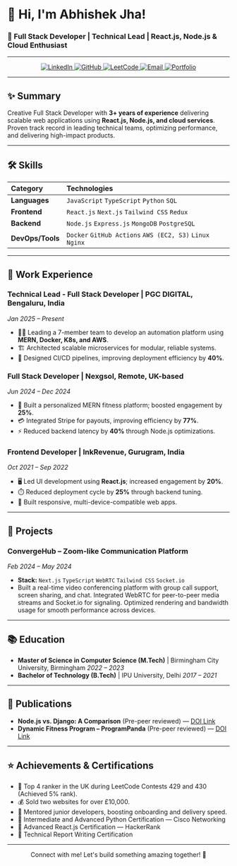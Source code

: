 # 👋 Hi, I'm Abhishek Jha!

### 🚀 Full Stack Developer | Technical Lead | React.js, Node.js & Cloud Enthusiast

---

<p align="center">
  <a href="https://www.linkedin.com/in/abhishek-jha-087a761a8/" target="_blank">
    <img src="https://img.shields.io/badge/LinkedIn-0077B5?style=for-the-badge&logo=linkedin&logoColor=white" alt="LinkedIn">
  </a>
  <a href="https://github.com/AbhiPandit1" target="_blank">
    <img src="https://img.shields.io/badge/GitHub-100000?style=for-the-badge&logo=github&logoColor=white" alt="GitHub">
  </a>
  <a href="https://leetcode.com/u/Abhishek_pandit/" target="_blank">
    <img src="https://img.shields.io/badge/LeetCode-FFA116?style=for-the-badge&logo=leetcode&logoColor=black" alt="LeetCode">
  </a>
  <a href="mailto:224abhishekjhauk@gmail.com">
    <img src="https://img.shields.io/badge/Email-D14836?style=for-the-badge&logo=gmail&logoColor=white" alt="Email">
  </a>
  <a href="https://www.abhishekportfolio.me/" target="_blank">
    <img src="https://img.shields.io/badge/Portfolio-FF5722?style=for-the-badge&logo=about-dot-me&logoColor=white" alt="Portfolio">
  </a>
</p>

---

## ✨ Summary

Creative Full Stack Developer with **3+ years of experience** delivering scalable web applications using **React.js, Node.js, and cloud services**. Proven track record in leading technical teams, optimizing performance, and delivering high-impact products.

---

## 🛠️ Skills

| Category      | Technologies                                            |
| :------------ | :------------------------------------------------------ |
| **Languages** | `JavaScript` `TypeScript` `Python` `SQL`                |
| **Frontend** | `React.js` `Next.js` `Tailwind CSS` `Redux`             |
| **Backend** | `Node.js` `Express.js` `MongoDB` `PostgreSQL`           |
| **DevOps/Tools** | `Docker` `GitHub Actions` `AWS (EC2, S3)` `Linux` `Nginx` |

---

## 💼 Work Experience

### **Technical Lead - Full Stack Developer** | PGC DIGITAL, Bengaluru, India
_Jan 2025 – Present_
* 🧑‍💻 Leading a 7-member team to develop an automation platform using **MERN, Docker, K8s, and AWS**.
* 🏗️ Architected scalable microservices for modular, reliable systems.
* 🚀 Designed CI/CD pipelines, improving deployment efficiency by **40%**.

### **Full Stack Developer** | Nexgsol, Remote, UK-based
_Jun 2024 – Dec 2024_
* 💪 Built a personalized MERN fitness platform; boosted engagement by **25%**.
* 💳 Integrated Stripe for payouts, improving efficiency by **77%**.
* ⚡ Reduced backend latency by **40%** through Node.js optimizations.

### **Frontend Developer** | InkRevenue, Gurugram, India
_Oct 2021 – Sep 2022_
* 🖥️ Led UI development using **React.js**; increased engagement by **20%**.
* ⏱️ Reduced deployment cycle by **25%** through backend tuning.
* 📱 Built responsive, multi-device-compatible web apps.

---

## 🚀 Projects

### **ConvergeHub – Zoom-like Communication Platform**
_Feb 2024 – May 2024_
* **Stack:** `Next.js` `TypeScript` `WebRTC` `Tailwind CSS` `Socket.io`
* Built a real-time video conferencing platform with group call support, screen sharing, and chat. Integrated WebRTC for peer-to-peer media streams and Socket.io for signaling. Optimized rendering and bandwidth usage for smooth performance across devices.

---

## 📚 Education

* **Master of Science in Computer Science (M.Tech)** | Birmingham City University, Birmingham
    _2022 – 2023_
* **Bachelor of Technology (B.Tech)** | IPU University, Delhi
    _2017 – 2021_

---

## 📝 Publications

* **Node.js vs. Django: A Comparison** (Pre-peer reviewed) — [DOI Link](https://doi.org/your-nodejs-django-doi) 
* **Dynamic Fitness Program – ProgramPanda** (Pre-peer reviewed) — [DOI Link](https://doi.org/your-programpanda-doi) 

---

## ⭐ Achievements & Certifications

* 🏅 Top 4 ranker in the UK during LeetCode Contests 429 and 430 (Achieved 5% rank).
* 💰 Sold two websites for over £10,000.
* 🤝 Mentored junior developers, boosting onboarding and delivery speed.
* 📜 Intermediate and Advanced Python Certification — Cisco Networking
* 📜 Advanced React.js Certification — HackerRank
* 📜 Technical Report Writing Certification

---

<p align="center">
  Connect with me! Let's build something amazing together! 🚀
</p>
